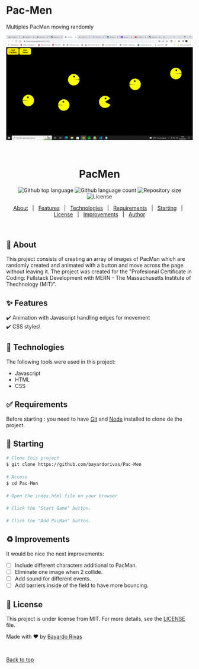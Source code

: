# Pac-Men
Multiples PacMan moving randomly

<div align="center" id="top"> 
  <img src="./images/splash.png" alt="PacMen" />

  &#xa0;

  <!-- <a href="https://realtimebustracker.netlify.app">Splash</a> -->
</div>

<h1 align="center">PacMen</h1>

<p align="center">
  <img alt="Github top language" src="https://img.shields.io/github/languages/top/bayardorivas/Pac-Men?color=56BEB8">

  <img alt="Github language count" src="https://img.shields.io/github/languages/count/bayardorivas/Pac-Men?color=56BEB8">

  <img alt="Repository size" src="https://img.shields.io/github/repo-size/bayardorivas/Pac-Men?color=56BEB8">

  <img alt="License" src="https://img.shields.io/github/license/bayardorivas/Pac-Men?color=56BEB8">

  <!-- <img alt="Github issues" src="https://img.shields.io/github/issues/bayardorivas/Pac-Men?color=56BEB8" /> -->

  <!-- <img alt="Github forks" src="https://img.shields.io/github/forks/bayardorivas/Pac-Men?color=56BEB8" /> -->

  <!-- <img alt="Github stars" src="https://img.shields.io/github/stars/bayardorivas/Pac-Men?color=56BEB8" /> -->
</p>

<!-- Status -->

<!-- <h4 align="center"> 
	🚧  PacMen 🚀 Under construction...  🚧
</h4> 

<hr> -->

<p align="center">
  <a href="#dart-about">About</a> &#xa0; | &#xa0; 
  <a href="#sparkles-features">Features</a> &#xa0; | &#xa0;
  <a href="#rocket-technologies">Technologies</a> &#xa0; | &#xa0;
  <a href="#white_check_mark-requirements">Requirements</a> &#xa0; | &#xa0;
  <a href="#checkered_flag-starting">Starting</a> &#xa0; | &#xa0;
  <a href="#memo-license">License</a> &#xa0; | &#xa0;
  <a href="#recycle-improvements">Improvements</a> &#xa0; | &#xa0;	
  <a href="https://github.com/bayardorivas" target="_blank">Author</a>
</p>

<br>

## :dart: About ##

This project consists of creating an array of images of PacMan which are randomly created and animated with a button and move across the page without leaving it. The project was created for the "Profesional Certificate in Coding: Fullstack Development with MERN - The Massachusetts Institute of Thechnology (MIT)". 

## :sparkles: Features ##

:heavy_check_mark: Animation with Javascript handling edges for movement \
:heavy_check_mark: CSS styles\

## :rocket: Technologies ##

The following tools were used in this project:

- Javascript
- HTML
- CSS

## :white_check_mark: Requirements ##

Before starting : you need to have [Git](https://git-scm.com) and [Node](https://nodejs.org/en/) installed to clone de the project.


## :checkered_flag: Starting ##

```bash
# Clone this project
$ git clone https://github.com/bayardorivas/Pac-Men

# Access
$ cd Pac-Men

# Open the index.html file on your browser

# Click the "Start Game" button.

# Click the "Add PacMan" button.
```

## :recycle: Improvements ##

It would be nice the next improvements:
- [ ] Include different characters additional to PacMan.
- [ ] Eliminate one image when 2 collide.
- [ ] Add sound for different events.
- [ ] Add barriers inside of the field to have more bouncing.

## :memo: License ##

This project is under license from MIT. For more details, see the [LICENSE](LICENSE.md) file.


Made with :heart: by <a href="https://github.com/bayardorivas" target="_blank">Bayardo Rivas</a>

&#xa0;

<a href="#top">Back to top</a>
